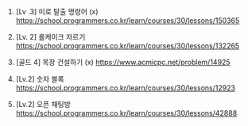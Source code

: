 1. [Lv .3] 미로 탈출 명령어 (x)
   https://school.programmers.co.kr/learn/courses/30/lessons/150365

2. [Lv. 2] 롤케이크 자르기
   https://school.programmers.co.kr/learn/courses/30/lessons/132265

3. [골드 4] 목장 건설하기 (x)
   https://www.acmicpc.net/problem/14925

4. [Lv.2] 숫자 블록
   https://school.programmers.co.kr/learn/courses/30/lessons/12923

5. [Lv.2] 오픈 채팅방
   https://school.programmers.co.kr/learn/courses/30/lessons/42888
